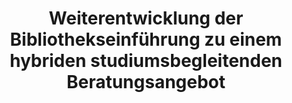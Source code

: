 ---
id: "beratung" # nochmal überlegen
method: "Bibliothekseinführung im Rahmen von Tutorien"
institution: "Fakultät für Wirtschafts- und Sozialwissenschaften"
title: "Weiterentwicklung der Bibliothekseinführung zu einem hybriden studiumsbegleitenden Beratungsangebot"
title_project:
title_short: "Hybrides Beratungsangebot"
period: "Apr 23 ­­- Mar 24 (12 months)"
foerderlinie: "Fachspezifische Data Literacy"
round: "2"
lecture2go:
uhh_url: "https://www.hcl.uni-hamburg.de/ddlitlab/data-literacy-lehrlabor/zweite-foerderrunde/07-hybrides-beratungsangebot.html"
contributors: "Pune Karimi"
mentor: "Michael Eiden, Dr. Sabine Rauchmann, Ute Lehmann"
quote: "Studierende sollen die jeweiligen Teilkompetenzen zur wissenschaftlichen Informations- und Literaturrecherche immer genau dann im Verlauf ihres Studiums erwerben können, wenn sie sie unmittelbar benötigen und anwenden. Zu diesem Zweck wurde die Bibliothekseinführung weiterentwickelt."
text: |
    ## Ausrichtung des Lehrlabors

    Bisher wurden Bibliothekseinführungen für BA-Studiengänge Soziologie und Politikwissenschaft sowie den Lehramtsstudiengang Sozialwissenschaften einmalig als 90-minütige Präsenzveranstaltungen im ersten Semester durchgeführt. Diese Veranstaltungen mussten viele Inhalte in kurzer Zeit abdecken, was wenig Raum für praktisches Ausprobieren ließ und oft Informationen beinhaltete, die erst später im Studium benötigt wurden. Um diese Defizite zu beheben, wurde beschlossen, die Bibliothekseinführungen zu einem studienbegleitenden, vor allem online-basierten Beratungsangebot weiterzuentwickeln.

    Durch die pandemiebedingte Umstellung auf Online-Einführungen seit dem SoSe 2020 wurden positive Erfahrungen gesammelt. Ziel der Weiterentwicklung ist es, Studierende kontinuierlich bei der Literaturrecherche zu unterstützen, was für ihre Seminararbeiten und Referate essentiell ist.

    Ein neues Lehrkonzept wurde entwickelt, das alle notwendigen Informationen und Tools für die Studierenden leicht zugänglich macht. Vorteile des Onlineformats sind die flexible Kursorganisation, permanente Verfügbarkeit und die Inklusion von Studierenden, die aus gesundheitlichen Gründen oder Pflegeverantwortungen nicht regelmäßig an der Universität anwesend sein können.

    ## Rückblick und Ergebnisse

    Das Projekt ermöglichte die Entwicklung neuer Formate wie OpenOlat, Online-Sprechstunden und intensive Tutorenschulungen. Innerhalb von OpenOlat wurden Selbsttests, How-To-Videos, Texte und Infografiken erstellt. Die Bibliothekseinführung wurde reformiert und erweitert, erfolgreich in eine hybride Lernumgebung überführt, und um Themen wie Künstliche Intelligenz ergänzt.

    Die Bibliotheksmitarbeiter:innen konnten ihre Kompetenz in der Entwicklung neuer Formate stärken. Es wurde ein Austausch mit Fachverantwortlichen und Studierenden über Inhalte, Formate und Zeitpunkte geführt, um die Beratungskomponenten zu verbessern.

    Module 1 und 2 des OpenOlat-Kurses (4 Module sind geplant) adressieren viele Projektziele. Die Lehrinhalte wurden so aufbereitet, dass die Studierenden durch gemeinsames Ausprobieren und Auswerten der Suchergebnisse die Vor- und Nachteile verschiedener Suchinstrumente sowie die Bedeutung der richtigen Suchbegriffe erlernen konnten. Es zeigte sich, dass das praktische Erlernen für diese Inhalte besonders wichtig ist, was in früheren Einführungsveranstaltungen zu wenig berücksichtigt wurde.

    ## Tipps von Lehrenden für Lehrende

    Der durch das Projekt ermöglichte Austausch mit den Studierenden (Kursteilnehmenden und studentischen Hilfskräften/Tutor:innen) erlaubte es, deren Wahrnehmungen viel besser in die Präsentation der Lehrinhalte einzubeziehen. Im Laufe des Projekts traten die Besonderheiten von Online-Kursen in OpenOlat sehr deutlich zutage, und es konnten Strategien und Formen entwickelt werden, um die Lehrinhalte möglichst optimal für das Online-Selbststudium aufzubereiten. Diese Form der Vermittlung war für die Bibliotheksmitarbeitenden Neuland. Das Projekt bot eine einmalige Chance, dies zu realisieren. Eine solche Auseinandersetzung im Rahmen der normalen Bibliotheksarbeit ohne Förderung wäre in dieser Form nicht möglich gewesen.

image: "https://www.hcl.uni-hamburg.de/16932740/220901-uhh-shooting-von-wieding-769-733x414-058101efcf07a12a4ade5358eb5704e1feca2cb7.jpg"
image_credit: "von Wieding / UHH"
link_external: 
stine:
---